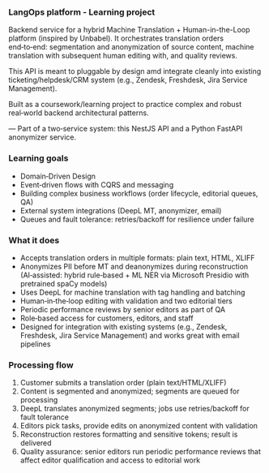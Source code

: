 ### LangOps platform - Learning project

Backend service for a hybrid Machine Translation + Human-in-the-Loop platform (inspired by Unbabel). It orchestrates translation orders end‑to‑end: segmentation and anonymization of source content, machine translation with subsequent human editing with, and quality reviews. 

This API is meant to pluggable by design amd integrate cleanly into existing ticketing/helpdesk/CRM system (e.g., Zendesk, Freshdesk, Jira Service Management).

Built as a coursework/learning project to practice complex and robust real‑world backend architectural patterns.

— Part of a two‑service system: this NestJS API and a Python FastAPI anonymizer service.

### Learning goals
- Domain‑Driven Design
- Event‑driven flows with CQRS and messaging
- Building complex business workflows (order lifecycle, editorial queues, QA)
- External system integrations (DeepL MT, anonymizer, email)
- Queues and fault tolerance: retries/backoff for resilience under failure

### What it does
- Accepts translation orders in multiple formats: plain text, HTML, XLIFF
- Anonymizes PII before MT and deanonymizes during reconstruction (AI‑assisted: hybrid rule‑based + ML NER via Microsoft Presidio with pretrained spaCy models)
- Uses DeepL for machine translation with tag handling and batching
- Human‑in‑the‑loop editing with validation and two editorial tiers
- Periodic performance reviews by senior editors as part of QA
- Role‑based access for customers, editors, and staff
- Designed for integration with existing systems (e.g., Zendesk, Freshdesk, Jira Service Management) and works great with email pipelines

### Processing flow
1) Customer submits a translation order (plain text/HTML/XLIFF)
2) Content is segmented and anonymized; segments are queued for processing
3) DeepL translates anonymized segments; jobs use retries/backoff for fault tolerance
4) Editors pick tasks, provide edits on anonymized content with validation
5) Reconstruction restores formatting and sensitive tokens; result is delivered
6) Quality assurance: senior editors run periodic performance reviews that affect editor qualification and access to editorial work
